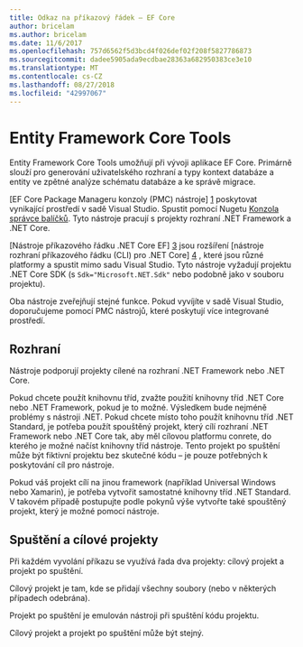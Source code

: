 ```yaml
---
title: Odkaz na příkazový řádek – EF Core
author: bricelam
ms.author: bricelam
ms.date: 11/6/2017
ms.openlocfilehash: 757d6562f5d3bcd4f026def02f208f5827786873
ms.sourcegitcommit: dadee5905ada9ecdbae28363a682950383ce3e10
ms.translationtype: MT
ms.contentlocale: cs-CZ
ms.lasthandoff: 08/27/2018
ms.locfileid: "42997067"
---
```

<a name="entity-framework-core-tools"></a>Entity Framework Core Tools
===========================
Entity Framework Core Tools umožňují při vývoji aplikace EF Core. Primárně slouží pro generování uživatelského rozhraní a typy kontext databáze a entity ve zpětné analýze schématu databáze a ke správě migrace.

[EF Core Package Manageru konzoly (PMC) nástroje] [ 1] poskytovat vynikající prostředí v sadě Visual Studio. Spustit pomocí Nugetu [Konzola správce balíčků][2]. Tyto nástroje pracují s projekty rozhraní .NET Framework a .NET Core.

[Nástroje příkazového řádku .NET Core EF] [ 3] jsou rozšíření [nástroje rozhraní příkazového řádku (CLI) pro .NET Core] [ 4] , které jsou různé platformy a spustit mimo sadu Visual Studio. Tyto nástroje vyžadují projektu .NET Core SDK (s `Sdk="Microsoft.NET.Sdk"` nebo podobně jako v souboru projektu).

Oba nástroje zveřejňují stejné funkce. Pokud vyvíjíte v sadě Visual Studio, doporučujeme pomocí PMC nástrojů, které poskytují více integrované prostředí.

<a name="frameworks"></a>Rozhraní
----------
Nástroje podporují projekty cílené na rozhraní .NET Framework nebo .NET Core.

Pokud chcete použít knihovnu tříd, zvažte použití knihovny tříd .NET Core nebo .NET Framework, pokud je to možné. Výsledkem bude nejméně problémy s nástroji .NET. Pokud chcete místo toho použít knihovnu tříd .NET Standard, je potřeba použít spouštěný projekt, který cílí rozhraní .NET Framework nebo .NET Core tak, aby měl cílovou platformu conrete, do kterého je možné načíst knihovny tříd nástroje. Tento projekt po spuštění může být fiktivní projektu bez skutečné kódu – je pouze potřebných k poskytování cíl pro nástroje.

Pokud váš projekt cílí na jinou framework (například Universal Windows nebo Xamarin), je potřeba vytvořit samostatné knihovny tříd .NET Standard. V takovém případě postupujte podle pokynů výše vytvořte také spouštěný projekt, který je možné pomocí nástroje.

<a name="startup-and-target-projects"></a>Spuštění a cílové projekty
---------------------------
Při každém vyvolání příkazu se využívá řada dva projekty: cílový projekt a projekt po spuštění.

Cílový projekt je tam, kde se přidají všechny soubory (nebo v některých případech odebrána).

Projekt po spuštění je emulován nástroji při spuštění kódu projektu.

Cílový projekt a projekt po spuštění může být stejný.


  [1]: powershell.md
  [2]: https://docs.microsoft.com/nuget/tools/package-manager-console
  [3]: dotnet.md
  [4]: https://docs.microsoft.com/dotnet/core/tools/

